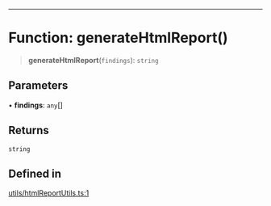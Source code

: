 ***

# Function: generateHtmlReport()

> **generateHtmlReport**(`findings`): `string`

## Parameters

• **findings**: `any`[]

## Returns

`string`

## Defined in

[utils/htmlReportUtils.ts:1](https://github.com/asifqatar/Snapper/blob/f34895dbdc410d2977f496cbdd4025a30b31841f/utils/htmlReportUtils.ts#L1)
